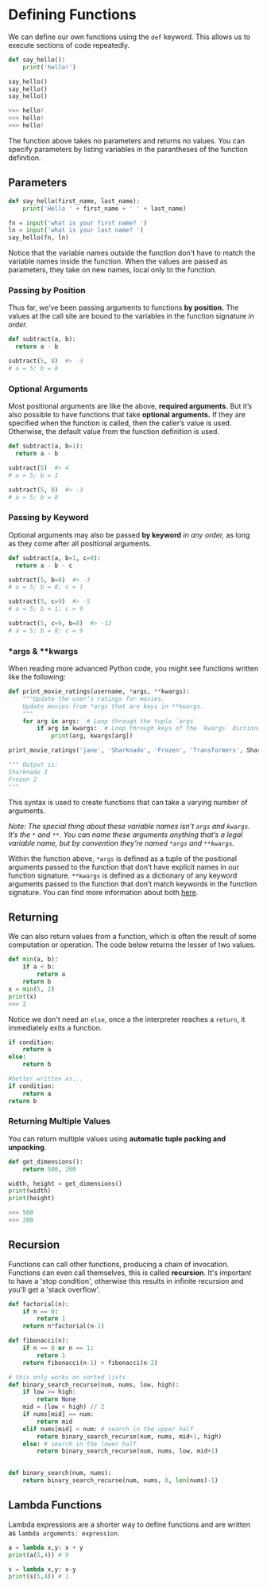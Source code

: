 
# Defining Functions

We can define our own functions using the `def` keyword. This allows us to execute sections of code repeatedly.

```python
def say_hello():
    print('hello!')

say_hello()
say_hello()
say_hello()

>>> hello!
>>> hello!
>>> hello!
```

The function above takes no parameters and returns no values. You can specify parameters by listing variables in the parantheses of the function definition.


## Parameters

```python
def say_hello(first_name, last_name):
    print('Hello ' + first_name + ' ' + last_name)

fn = input('what is your first name? ')
ln = input('what is your last name? ')
say_hello(fn, ln)
```

Notice that the variable names outside the function don't have to match the variable names inside the function. When the values are passed as parameters, they take on new names, local only to the function.

### Passing by Position

Thus far, we’ve been passing arguments to functions **by position.** The values at the call site are bound to the variables in the function signature _in order._

```python
def subtract(a, b):
  return a - b

subtract(5, 8)  #> -3
# a = 5; b = 8
```

### Optional Arguments

Most positional arguments are like the above, **required arguments.** But it’s also possible to have functions that take **optional arguments.** If they are specified when the function is called, then the caller’s value is used. Otherwise, the default value from the function definition is used.

```python
def subtract(a, b=1):
  return a - b

subtract(5)  #> 4
# a = 5; b = 1

subtract(5, 8)  #> -3
# a = 5; b = 8
```

### Passing by Keyword

Optional arguments may also be passed **by keyword** _in any order,_ as long as they come after all positional arguments.

```python
def subtract(a, b=1, c=0):
  return a - b - c

subtract(5, b=8)  #> -3
# a = 5; b = 8; c = 1

subtract(5, c=9)  #> -5
# a = 5; b = 1; c = 9

subtract(5, c=9, b=8)  #> -12
# a = 5; b = 8; c = 9
```

### \*args & \*\*kwargs

When reading more advanced Python code, you might see functions written like the following:

```python
def print_movie_ratings(username, *args, **kwargs):
    """Update the user’s ratings for movies.
    Update movies from *args that are keys in **kwargs.
    """
    for arg in args:  # Loop through the tuple `args`
        if arg in kwargs:  # Loop through keys of the `kwargs` dictionary
            print(arg, kwargs[arg])

print_movie_ratings('jane', 'Sharknado', 'Frozen', 'Transformers', Sharknado=3, Frozen=2, Fargo=5)

""" Output is:
Sharknado 3
Frozen 2
"""
```

This syntax is used to create functions that can take a varying number of arguments.

_Note: The special thing about these variable names isn’t `args` and `kwargs`. It’s the `*` and `**`. You can name these arguments anything that’s a legal variable name, but by convention they’re named `*args` and `**kwargs`._

Within the function above, `*args` is defined as a tuple of the positional arguments passed to the function that don’t have explicit names in our function signature. `**kwargs` is defined as a dictionary of any keyword arguments passed to the function that don’t match keywords in the function signature. You can find more information about both [here](http://www.saltycrane.com/blog/2008/01/how-to-use-args-and-kwargs-in-python/).



## Returning

We can also return values from a function, which is often the result of some computation or operation. The code below returns the lesser of two values.

```python
def min(a, b):
    if a < b:
        return a
    return b
x = min(5, 2)
print(x)
>>> 2
```

Notice we don't need an `else`, once a the interpreter reaches a `return`, it immediately exits a function.

```python
if condition:
    return a
else:
    return b

#better written as...
if condition:
    return a
return b
```

### Returning Multiple Values

You can return multiple values using **automatic tuple packing and unpacking**.


```python
def get_dimensions():
    return 500, 200

width, height = get_dimensions()
print(width)
print(height)

>>> 500
>>> 200
```

## Recursion

Functions can call other functions, producing a chain of invocation. Functions can even call themselves, this is called **recursion**. It's important to have a 'stop condition', otherwise this results in infinite recursion and you'll get a 'stack overflow'.

```python
def factorial(n):
    if n == 0:
        return 1
    return n*factorial(n-1)
```

```python
def fibonacci(n):
    if n == 0 or n == 1:
        return 1
    return fibonacci(n-1) + fibonacci(n-2)
```

```python
# this only works on sorted lists
def binary_search_recurse(num, nums, low, high):
    if low >= high:
        return None
    mid = (low + high) // 2
    if nums[mid] == num:
        return mid
    elif nums[mid] < num: # search in the upper half
        return binary_search_recurse(num, nums, mid+1, high)
    else: # search in the lower half
        return binary_search_recurse(num, nums, low, mid+1)

        
def binary_search(num, nums):
    return binary_search_recurse(num, nums, 0, len(nums)-1)
```

## Lambda Functions

Lambda expressions are a shorter way to define functions and are written as `lambda arguments: expression`.

```python
a = lambda x,y: x + y
print(a(5,4)) # 9

s = lambda x,y: x-y
print(s(5,4)) # 1
```

